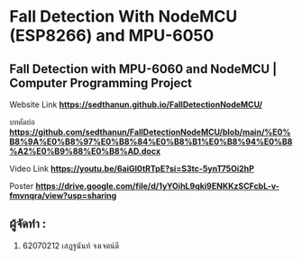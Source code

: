 # Fall Detection With NodeMCU (ESP8266) and MPU-6050

## Fall Detection with MPU-6060 and NodeMCU | Computer Programming Project

Website Link **https://sedthanun.github.io/FallDetectionNodeMCU/**

บทคัดย่อ **https://github.com/sedthanun/FallDetectionNodeMCU/blob/main/%E0%B8%9A%E0%B8%97%E0%B8%84%E0%B8%B1%E0%B8%94%E0%B8%A2%E0%B9%88%E0%B8%AD.docx**

Video Link **https://youtu.be/6aiGl0tRTpE?si=S3tc-5ynT75Oi2hP**

Poster **https://drive.google.com/file/d/1yYOihL9qki9ENKKzSCFcbL-v-fmvnqra/view?usp=sharing**


## ผู้จัดทำ :
1. 62070212 เสฏฐนันท์ จงเจตน์ดี

